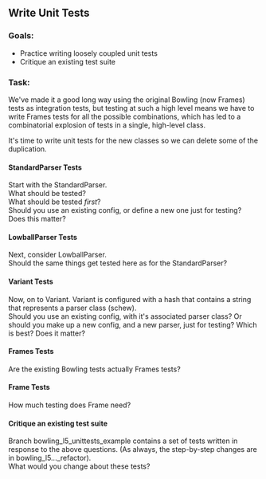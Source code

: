 ## Write Unit Tests


### Goals:

* Practice writing loosely coupled unit tests
* Critique an existing test suite


### Task:

We've made it a good long way using the original Bowling (now Frames) tests as integration tests, but testing at such a high level means we have to write Frames tests for all the possible combinations, which has led to a combinatorial explosion of tests in a single, high-level class. 

It's time to write unit tests for the new classes so we can delete some of the duplication.

#### StandardParser Tests

Start with the StandardParser.  
  What should be tested?  
  What should be tested _first_?  
  Should you use an existing config, or define a new one just for testing?  Does this matter?


#### LowballParser Tests

Next, consider LowballParser.  
  Should the same things get tested here as for the StandardParser?  
  

#### Variant Tests

Now, on to Variant.  Variant is configured with a hash that contains a string that represents a parser class (schew).  
  Should you use an existing config, with it's associated parser class?
  Or should you make up a new config, and a new parser, just for testing?
  Which is best?  Does it matter?


#### Frames Tests

Are the existing Bowling tests actually Frames tests?


#### Frame Tests

How much testing does Frame need?

#### Critique an existing test suite

Branch bowling_l5_unittests_example contains a set of tests written in response to the above questions.  (As always, the step-by-step changes are in bowling_l5..._refactor).   
    What would you change about these tests?